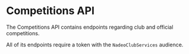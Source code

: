 # Competitions API
The Competitions API contains endpoints regarding club and official competitions.

All of its endpoints require a token with the `NadeoClubServices` audience.
